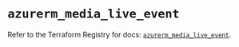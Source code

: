 # `azurerm_media_live_event`

Refer to the Terraform Registry for docs: [`azurerm_media_live_event`](https://registry.terraform.io/providers/hashicorp/azurerm/3.99.0/docs/resources/media_live_event).
